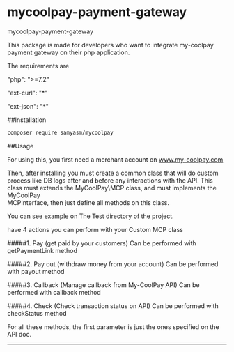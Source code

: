# mycoolpay-payment-gateway

mycoolpay-payment-gateway

This package is made for developers who want to integrate my-coolpay payment 
gateway on their php application.

The requirements are 

"php": ">=7.2"

"ext-curl": "*"

"ext-json": "*"

##Installation

```bash
composer require samyasm/mycoolpay
```
##Usage

For using this, you first need a merchant account on www.my-coolpay.com

Then, after installing you must create a common class that will do custom process
like DB logs after and before any interactions with the API.
This class must extends the MyCoolPay\MCP class, and must implements the MyCoolPay\
MCPInterface, then just define all methods on this class.

You can see example on The Test directory of the project.


have 4 actions you can perform with your Custom MCP class

#####1. Pay (get paid by your customers)
Can be performed with getPaymentLink method

#####2. Pay out (withdraw money from your account)
Can be performed with payout method

#####3. Callback (Manage callback from My-CoolPay API)
Can be performed with callback method

#####4. Check (Check transaction status on API)
Can be performed with checkStatus method

For all these methods, the first parameter is just the ones specified on the 
API doc.


***
